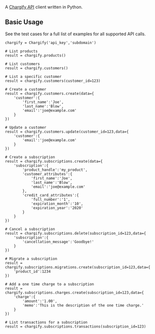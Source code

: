 A [Chargify API](http://support.chargify.com/faqs/api/api-user-guide) client written in Python.

Basic Usage
-----------
See the test cases for a full list of examples for all supported API calls.

	chargify = Chargify('api_key','subdomain')

	# List products
    result = chargify.products()
    
	# List customers
	result = chargify.customers()

	# List a specific customer
	result = chargify.customers(customer_id=123)

	# Create a customer
	result = chargify.customers.create(data={
        'customer':{
            'first_name':'Joe',
            'last_name':'Blow',
            'email':'joe@example.com'
        }
    })
    
    # Update a customer
    result = chargify.customers.update(customer_id=123,data={
        'customer':{
            'email':'joe@example.com'
        }
    })
    
    # Create a subscription
    result = chargify.subscriptions.create(data={
        'subscription':{
            'product_handle':'my_product',
            'customer_attributes':{
                'first_name':'Joe',
                'last_name':'Blow',
                'email':'joe@example.com'
            },
            'credit_card_attributes':{
                'full_number':'1',
                'expiration_month':'10',
                'expiration_year':'2020'
            }
        }
    })
    
    # Cancel a subscription
    result = chargify.subscriptions.delete(subscription_id=123,data={
        'subscription':{
            'cancellation_message':'Goodbye!'
        }
    })
    
    # Migrate a subscription
    result = chargify.subscriptions.migrations.create(subscription_id=123,data={
        'product_id':1234
    })
    
    # Add a one time charge to a subscription
    result = chargify.subscriptions.charges.create(subscription_id=123,data={
        'charge':{
            'amount':'1.00',
            'memo':'This is the description of the one time charge.'
        }
    })
    
    # List transactions for a subscription
    result = chargify.subscriptions.transactions(subscription_id=123)